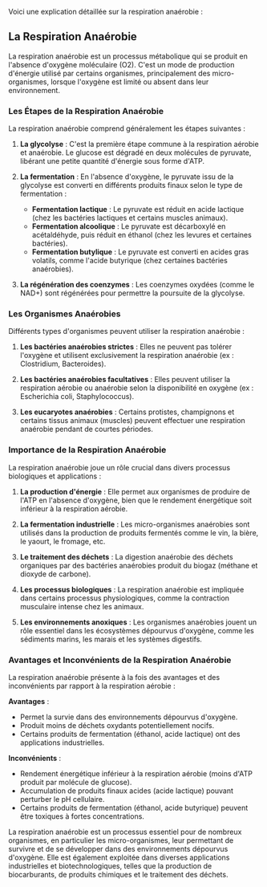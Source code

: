 Voici une explication détaillée sur la respiration anaérobie :

## La Respiration Anaérobie

La respiration anaérobie est un processus métabolique qui se produit en l'absence d'oxygène moléculaire (O2). C'est un mode de production d'énergie utilisé par certains organismes, principalement des micro-organismes, lorsque l'oxygène est limité ou absent dans leur environnement.

### Les Étapes de la Respiration Anaérobie

La respiration anaérobie comprend généralement les étapes suivantes :

1. **La glycolyse** : C'est la première étape commune à la respiration aérobie et anaérobie. Le glucose est dégradé en deux molécules de pyruvate, libérant une petite quantité d'énergie sous forme d'ATP.

2. **La fermentation** : En l'absence d'oxygène, le pyruvate issu de la glycolyse est converti en différents produits finaux selon le type de fermentation :
   - **Fermentation lactique** : Le pyruvate est réduit en acide lactique (chez les bactéries lactiques et certains muscles animaux).
   - **Fermentation alcoolique** : Le pyruvate est décarboxylé en acétaldéhyde, puis réduit en éthanol (chez les levures et certaines bactéries).
   - **Fermentation butylique** : Le pyruvate est converti en acides gras volatils, comme l'acide butyrique (chez certaines bactéries anaérobies).

3. **La régénération des coenzymes** : Les coenzymes oxydées (comme le NAD+) sont régénérées pour permettre la poursuite de la glycolyse.

### Les Organismes Anaérobies

Différents types d'organismes peuvent utiliser la respiration anaérobie :

1. **Les bactéries anaérobies strictes** : Elles ne peuvent pas tolérer l'oxygène et utilisent exclusivement la respiration anaérobie (ex : Clostridium, Bacteroides).

2. **Les bactéries anaérobies facultatives** : Elles peuvent utiliser la respiration aérobie ou anaérobie selon la disponibilité en oxygène (ex : Escherichia coli, Staphylococcus).

3. **Les eucaryotes anaérobies** : Certains protistes, champignons et certains tissus animaux (muscles) peuvent effectuer une respiration anaérobie pendant de courtes périodes.

### Importance de la Respiration Anaérobie

La respiration anaérobie joue un rôle crucial dans divers processus biologiques et applications :

1. **La production d'énergie** : Elle permet aux organismes de produire de l'ATP en l'absence d'oxygène, bien que le rendement énergétique soit inférieur à la respiration aérobie.

2. **La fermentation industrielle** : Les micro-organismes anaérobies sont utilisés dans la production de produits fermentés comme le vin, la bière, le yaourt, le fromage, etc.

3. **Le traitement des déchets** : La digestion anaérobie des déchets organiques par des bactéries anaérobies produit du biogaz (méthane et dioxyde de carbone).

4. **Les processus biologiques** : La respiration anaérobie est impliquée dans certains processus physiologiques, comme la contraction musculaire intense chez les animaux.

5. **Les environnements anoxiques** : Les organismes anaérobies jouent un rôle essentiel dans les écosystèmes dépourvus d'oxygène, comme les sédiments marins, les marais et les systèmes digestifs.

### Avantages et Inconvénients de la Respiration Anaérobie

La respiration anaérobie présente à la fois des avantages et des inconvénients par rapport à la respiration aérobie :

**Avantages** :
- Permet la survie dans des environnements dépourvus d'oxygène.
- Produit moins de déchets oxydants potentiellement nocifs.
- Certains produits de fermentation (éthanol, acide lactique) ont des applications industrielles.

**Inconvénients** :
- Rendement énergétique inférieur à la respiration aérobie (moins d'ATP produit par molécule de glucose).
- Accumulation de produits finaux acides (acide lactique) pouvant perturber le pH cellulaire.
- Certains produits de fermentation (éthanol, acide butyrique) peuvent être toxiques à fortes concentrations.

La respiration anaérobie est un processus essentiel pour de nombreux organismes, en particulier les micro-organismes, leur permettant de survivre et de se développer dans des environnements dépourvus d'oxygène. Elle est également exploitée dans diverses applications industrielles et biotechnologiques, telles que la production de biocarburants, de produits chimiques et le traitement des déchets.